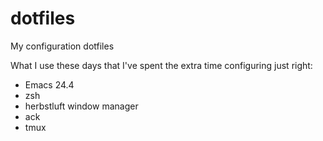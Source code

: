 dotfiles
========

My configuration dotfiles

What I use these days that I've spent the extra time configuring just
right:

* Emacs 24.4
* zsh
* herbstluft window manager
* ack
* tmux

